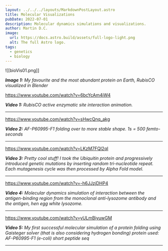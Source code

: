 ```yaml
---
layout: ../../../layouts/MarkdownPostLayout.astro
title: Molecular Visualizations
pubDate: 2022-07-01
description: Molecular dynamics simulations and visualizations.
author: Martin D.C.
image:
  url: https://docs.astro.build/assets/full-logo-light.png
  alt: The full Astro logo.
tags:
  - genetics
  - biology
---
```

![[bioVis01.png]]

***Image 1:** My favourite and the most abundant protein on Earth, RubisCO visualized in Blender*

https://www.youtube.com/watch?v=6bcYcAm4iW4

***Video 1:** RubisCO active enzymatic site interaction animation.*


---


https://www.youtube.com/watch?v=sHwcQnq_akg

***Video 2:** AF-P60995-F1 folding over to more stable shape. 1s = 500 femto-seconds*



---


https://www.youtube.com/watch?v=LKzM7FQI2qI

***Video 3:** Pretty cool stuff! I took the Ubiquitin protein and progressively introduced
genetic mutations by inserting random tri-nucleotide repeat. Each mutagenesis cycle was then
processed by Alpha Fold model.*


---


https://www.youtube.com/watch?v=-h6JJzjDHP4

***Video 4:** Molecular dynamics simulation of interaction between the antigen-binding region from the monoclonal 
anti-lysozome antibody and the antigen, hen egg white lysozome.*


---


https://www.youtube.com/watch?v=yULmBiyuwGM

***Video 5:** My first successful molecular simulation of a protein folding using Gaisteger solver (that is also considering hydrogen bonding)
protein used: AF-P60995-F1 (e-coli) short peptide seq*


---





